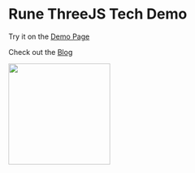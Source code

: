 # Rune ThreeJS Tech Demo

Try it on the [Demo Page](https://developers.rune.ai/tech-demos/threejs/)

Check out the [Blog](https://developers.rune.ai/blog/threejs/)

<img src="https://github.com/user-attachments/assets/22d8062d-5f2e-4bb7-b180-b7b0966fe414" width="200"/>

